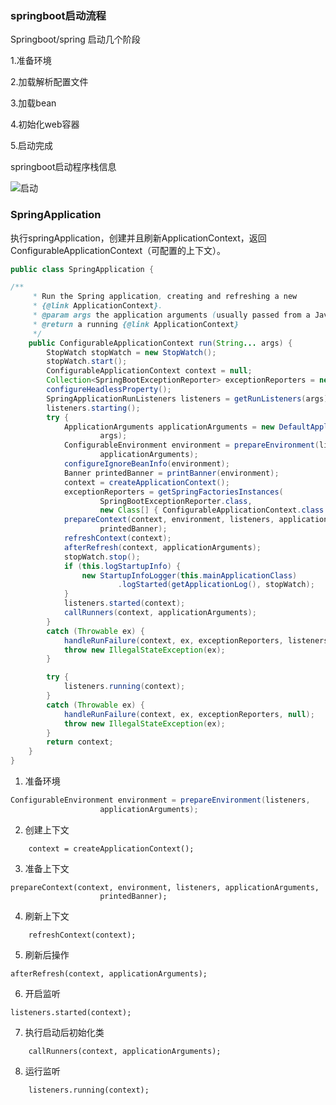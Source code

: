 ###	springboot启动流程

Springboot/spring 启动几个阶段

1.准备环境

2.加载解析配置文件

3.加载bean

4.初始化web容器

5.启动完成

springboot启动程序栈信息

![启动](https://raw.githubusercontent.com/haochencheng/java-interview/master/md/spingboot/pic/springboot-start.png)

###	SpringApplication

执行springApplication，创建并且刷新ApplicationContext，返回ConfigurableApplicationContext（可配置的上下文）。

```java
public class SpringApplication {

/**
	 * Run the Spring application, creating and refreshing a new
	 * {@link ApplicationContext}.
	 * @param args the application arguments (usually passed from a Java main method)
	 * @return a running {@link ApplicationContext}
	 */
	public ConfigurableApplicationContext run(String... args) {
		StopWatch stopWatch = new StopWatch();
		stopWatch.start();
		ConfigurableApplicationContext context = null;
		Collection<SpringBootExceptionReporter> exceptionReporters = new ArrayList<>();
		configureHeadlessProperty();
		SpringApplicationRunListeners listeners = getRunListeners(args);
		listeners.starting();
		try {
			ApplicationArguments applicationArguments = new DefaultApplicationArguments(
					args);
			ConfigurableEnvironment environment = prepareEnvironment(listeners,
					applicationArguments);
			configureIgnoreBeanInfo(environment);
			Banner printedBanner = printBanner(environment);
			context = createApplicationContext();
			exceptionReporters = getSpringFactoriesInstances(
					SpringBootExceptionReporter.class,
					new Class[] { ConfigurableApplicationContext.class }, context);
			prepareContext(context, environment, listeners, applicationArguments,
					printedBanner);
			refreshContext(context);
			afterRefresh(context, applicationArguments);
			stopWatch.stop();
			if (this.logStartupInfo) {
				new StartupInfoLogger(this.mainApplicationClass)
						.logStarted(getApplicationLog(), stopWatch);
			}
			listeners.started(context);
			callRunners(context, applicationArguments);
		}
		catch (Throwable ex) {
			handleRunFailure(context, ex, exceptionReporters, listeners);
			throw new IllegalStateException(ex);
		}

		try {
			listeners.running(context);
		}
		catch (Throwable ex) {
			handleRunFailure(context, ex, exceptionReporters, null);
			throw new IllegalStateException(ex);
		}
		return context;
	}
}
```



1. 准备环境

```java
ConfigurableEnvironment environment = prepareEnvironment(listeners,
					applicationArguments);
```

2. 创建上下文
```
	context = createApplicationContext();
```

3. 准备上下文

```
prepareContext(context, environment, listeners, applicationArguments,
					printedBanner);
```

4. 刷新上下文

```
	refreshContext(context);
```

5. 刷新后操作

```
afterRefresh(context, applicationArguments);
```

6. 开启监听

```
listeners.started(context);
```

7. 执行启动后初始化类

```
	callRunners(context, applicationArguments);
```

8. 运行监听

```
	listeners.running(context);
```



